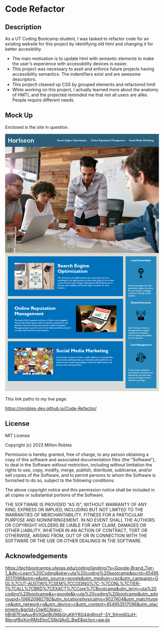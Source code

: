 # Code Refactor

## Description

As a UT Coding Bootcamp student, I was tasked to refactor code for an existing website for this project by identifying old html and changing it for better accesibility.

- The main motivation is to update html with semantic elements to make the user's experience with accessibility devices is easier.
- This project was necessary to assit and enforce future projects having accessibility semantics. The indentifiers exist and are awesome descriptors.
- This projectl cleaned up CSS by grouped elements and refactored hmtl
- While working on this project, I actually learned more about the anatomy of HMTL and the projected reminded me that not all users are alike. People require different needs.


## Mock Up

 Enclosed is the site in question.

![alt text](assets/01-html-css-git-homework-demo.png)

This link paths to my live page.

https://mrobles-dev.github.io/Code-Refactor/



## License
MIT License

Copyright (c) 2023 Milton Robles

Permission is hereby granted, free of charge, to any person obtaining a copy
of this software and associated documentation files (the "Software"), to deal
in the Software without restriction, including without limitation the rights
to use, copy, modify, merge, publish, distribute, sublicense, and/or sell
copies of the Software, and to permit persons to whom the Software is
furnished to do so, subject to the following conditions:

The above copyright notice and this permission notice shall be included in all
copies or substantial portions of the Software.

THE SOFTWARE IS PROVIDED "AS IS", WITHOUT WARRANTY OF ANY KIND, EXPRESS OR
IMPLIED, INCLUDING BUT NOT LIMITED TO THE WARRANTIES OF MERCHANTABILITY,
FITNESS FOR A PARTICULAR PURPOSE AND NONINFRINGEMENT. IN NO EVENT SHALL THE
AUTHORS OR COPYRIGHT HOLDERS BE LIABLE FOR ANY CLAIM, DAMAGES OR OTHER
LIABILITY, WHETHER IN AN ACTION OF CONTRACT, TORT OR OTHERWISE, ARISING FROM,
OUT OF OR IN CONNECTION WITH THE SOFTWARE OR THE USE OR OTHER DEALINGS IN THE
SOFTWARE.

## Acknowledgements
https://techbootcamps.utexas.edu/coding/landing/?s=Google-Brand_Tier-1_&dki=Learn%20Coding&pkw=uta%20coding%20bootcamp&pcrid=454953517096&pmt=e&utm_source=google&utm_medium=cpc&utm_campaign=GGL%7CUT-AUSTIN%7CSEM%7CCODING%7C-%7CONL%7CTIER-1%7CALL%7CBRD%7CEXACT%7CCore%7CBootcamp&utm_term=uta%20coding%20bootcamp&s=google&k=uta%20coding%20bootcamp&utm_adgroupid=106620982792&utm_locationphysicalms=9027404&utm_matchtype=e&utm_network=g&utm_device=c&utm_content=454953517096&utm_placement=&gclid=CjwKCAjwrJ-hBhB7EiwAuyBVXQpIBU96b0ruKKYRG44nRmzF-SY_1Hrmi6QJH-8lecgf8qXxnRMzEhoC58kQAvD_BwE&gclsrc=aw.ds


---

